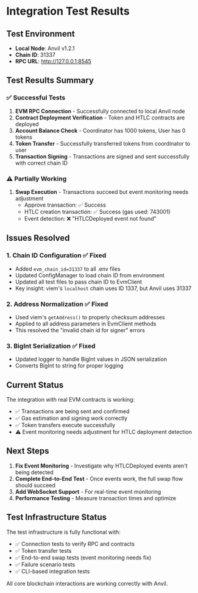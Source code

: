 # Integration Test Results

## Test Environment
- **Local Node**: Anvil v1.2.1
- **Chain ID**: 31337
- **RPC URL**: http://127.0.0.1:8545

## Test Results Summary

### ✅ Successful Tests
1. **EVM RPC Connection** - Successfully connected to local Anvil node
2. **Contract Deployment Verification** - Token and HTLC contracts are deployed
3. **Account Balance Check** - Coordinator has 1000 tokens, User has 0 tokens
4. **Token Transfer** - Successfully transferred tokens from coordinator to user
5. **Transaction Signing** - Transactions are signed and sent successfully with correct chain ID

### ⚠️ Partially Working
1. **Swap Execution** - Transactions succeed but event monitoring needs adjustment
   - Approve transaction: ✅ Success
   - HTLC creation transaction: ✅ Success (gas used: 743001)
   - Event detection: ❌ "HTLCDeployed event not found"

## Issues Resolved

### 1. Chain ID Configuration ✅ Fixed
- Added `evm_chain_id=31337` to all .env files
- Updated ConfigManager to load chain ID from environment
- Updated all test files to pass chain ID to EvmClient
- Key insight: viem's `localhost` chain uses ID 1337, but Anvil uses 31337

### 2. Address Normalization ✅ Fixed
- Used viem's `getAddress()` to properly checksum addresses
- Applied to all address parameters in EvmClient methods
- This resolved the "invalid chain id for signer" errors

### 3. BigInt Serialization ✅ Fixed
- Updated logger to handle BigInt values in JSON serialization
- Converts BigInt to string for proper logging

## Current Status

The integration with real EVM contracts is working:
- ✅ Transactions are being sent and confirmed
- ✅ Gas estimation and signing work correctly
- ✅ Token transfers execute successfully
- ⚠️ Event monitoring needs adjustment for HTLC deployment detection

## Next Steps

1. **Fix Event Monitoring** - Investigate why HTLCDeployed events aren't being detected
2. **Complete End-to-End Test** - Once events work, the full swap flow should succeed
3. **Add WebSocket Support** - For real-time event monitoring
4. **Performance Testing** - Measure transaction times and optimize

## Test Infrastructure Status

The test infrastructure is fully functional with:
- ✅ Connection tests to verify RPC and contracts
- ✅ Token transfer tests
- ✅ End-to-end swap tests (event monitoring needs fix)
- ✅ Failure scenario tests
- ✅ CLI-based integration tests

All core blockchain interactions are working correctly with Anvil.